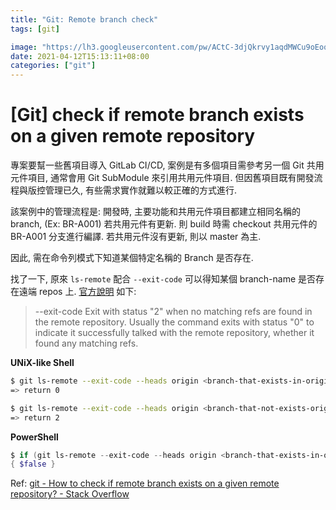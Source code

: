 ```yaml
---
title: "Git: Remote branch check"
tags: [git]

image: "https://lh3.googleusercontent.com/pw/ACtC-3djQkrvy1aqdMWCu9oEoqndQVIiLE9G5ZtlbDehi8_UcJ9pYib4aWForkHYHSu1voqdKMnCowTwGh1MXSnGeNrFwXRaOUCMD8s4rCZ4IuzWXIZ2khQ8KiJyT6SYlbLrnYYqONwaPZxlR8rReuWWMO7SYw=w8000-no?authuser=0"
date: 2021-04-12T15:13:11+08:00
categories: ["git"]
---
```


[Git] check if remote branch exists on a given remote repository
================================================================

專案要幫一些舊項目導入 GitLab CI/CD, 
案例是有多個項目需參考另一個 Git 共用元件項目, 通常會用 Git SubModule 來引用共用元件項目.
但因舊項目既有開發流程與版控管理已久, 有些需求實作就難以較正確的方式進行.

該案例中的管理流程是: 開發時, 主要功能和共用元件項目都建立相同名稱的 branch, (Ex: BR-A001)
若共用元件有更新. 則 build 時需 checkout 共用元件的 BR-A001 分支進行編譯.
若共用元件沒有更新, 則以 master 為主.

因此, 需在命令列模式下知道某個特定名稱的 Branch 是否存在.

找了一下, 原來 `ls-remote` 配合 `--exit-code` 可以得知某個 branch-name 是否存在遠端 repos 上.
[官方說明](https://git-scm.com/docs/git-ls-remote) 如下:

>   --exit-code
>   Exit with status "2" when no matching refs are found in the remote repository. Usually the command exits with status "0" to indicate it successfully talked with the remote repository, whether it found any matching refs.

__UNiX-like Shell__

``` bash
$ git ls-remote --exit-code --heads origin <branch-that-exists-in-origin>
=> return 0

$ git ls-remote --exit-code --heads origin <branch-that-not-exists-origin>
=> return 2
```

__PowerShell__

``` powershell
$ if (git ls-remote --exit-code --heads origin <branch-that-exists-in-origin>) { $true } else 
{ $false }
```

Ref: [git - How to check if remote branch exists on a given remote repository? - Stack Overflow](https://stackoverflow.com/questions/8223906/how-to-check-if-remote-branch-exists-on-a-given-remote-repository)
